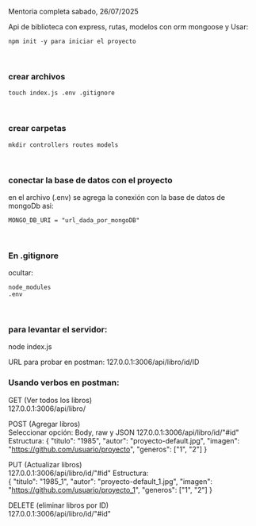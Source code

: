Mentoria completa sabado, 26/07/2025

Api de biblioteca con express, rutas, modelos con orm mongoose y
Usar:
```
npm init -y para iniciar el proyecto
```
<br/>

### crear archivos
```
touch index.js .env .gitignore
```
<br/>

### crear carpetas
```
mkdir controllers routes models
```
<br/>

### conectar la base de datos con el proyecto
en el archivo (.env) se agrega la conexión con la base de datos de mongoDb asi:
```
MONGO_DB_URI = "url_dada_por_mongoDB"
```
<br/>

### En .gitignore
ocultar:

```
node_modules 
.env
```
<br/>

### para levantar el servidor:
node index.js
<br/>

URL para probar en postman:
127.0.0.1:3006/api/libro/id/ID
<br/>

### Usando verbos en postman:
GET (Ver todos los libros) <br/>
127.0.0.1:3006/api/libro/
<br/>

POST (Agregar libros) <br/>
Seleccionar opción: Body, raw y JSON
127.0.0.1:3006/api/libro/id/"#id"
Estructura:
  {
    "titulo": "1985",
    "autor": "proyecto-default.jpg",
    "imagen": "https://github.com/usuario/proyecto",
    "generos": ["1", "2"]
  }
<br/>

PUT (Actualizar libros) <br/>
127.0.0.1:3006/api/libro/id/"#id"
Estructura: <br/>
  { 
    "titulo": "1985_1",
    "autor": "proyecto-default_1.jpg",
    "imagen": "https://github.com/usuario/proyecto_1",
    "generos": ["1", "2"]
  }
<br/>

DELETE (eliminar libros por ID) <br/>
127.0.0.1:3006/api/libro/id/"#id"

